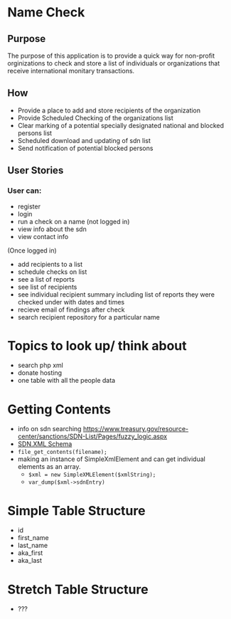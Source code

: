 # Name Check

## Purpose

The purpose of this application is to provide a quick way for non-profit orginizations
to check and store a list of individuals or organizations that receive international monitary transactions.

## How
- Provide a place to add and store recipients of the organization
- Provide Scheduled Checking of the organizations list
- Clear marking of a potential specially designated national and blocked persons list 
- Scheduled download and updating of sdn list
- Send notification of potential blocked persons 

## User Stories

### User can:

- register
- login
- run a check on a name (not logged in)
- view info about the sdn 
- view contact info

(Once logged in)

- add recipients to a list
- schedule checks on list
- see a list of reports
- see list of recipients
- see individual recipient summary including list of reports they were checked under with dates and times
- recieve email of findings after check
- search recipient repository for a particular name

# Topics to look up/ think about
- search php xml
- donate hosting
- one table with all the people data 


# Getting Contents
   - info on sdn searching https://www.treasury.gov/resource-center/sanctions/SDN-List/Pages/fuzzy_logic.aspx
   - [SDN.XML Schema](https://www.treasury.gov/resource-center/sanctions/SDN-List/Documents/sdn.xsd)
   - `file_get_contents(filename);`
   - making an instance of SimpleXmlElement and can get individual elements as an array.
      - `$xml = new SimpleXMLElement($xmlString);`
      - `var_dump($xml->sdnEntry)`

# Simple Table Structure
- id
- first_name
- last_name
- aka_first
- aka_last

# Stretch Table Structure
- ???








